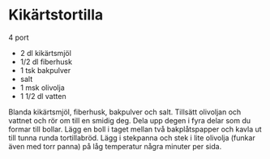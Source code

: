 # Kikärtstortilla

4 port

 - 2 dl kikärtsmjöl
 - 1/2 dl fiberhusk
 - 1 tsk bakpulver
 - salt
 - 1 msk olivolja
 - 1 1/2 dl vatten
 
 Blanda kikärtsmjöl, fiberhusk, bakpulver och salt. 
 Tillsätt olivoljan och vattnet och rör om till en smidig deg. 
 Dela upp degen i fyra delar som du formar till bollar. 
 Lägg en boll i taget mellan två bakplåtspapper och kavla ut till tunna runda tortillabröd. 
 Lägg i stekpanna och stek i lite olivolja (funkar även med torr panna) på låg temperatur några minuter per sida.
 
